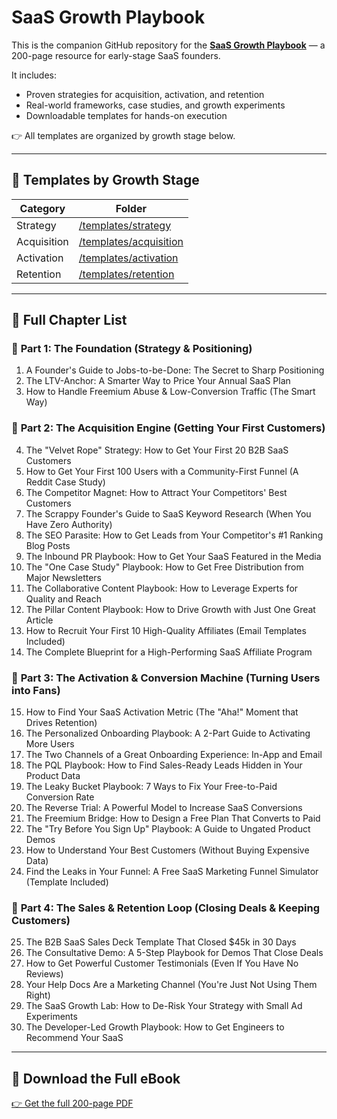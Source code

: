 # SaaS Growth Playbook

This is the companion GitHub repository for the [**SaaS Growth Playbook**](https://www.thoughtlytics.com/saas-growth-playbook) — a 200-page resource for early-stage SaaS founders.

It includes:
- Proven strategies for acquisition, activation, and retention
- Real-world frameworks, case studies, and growth experiments
- Downloadable templates for hands-on execution

👉 All templates are organized by growth stage below.

---

## 📂 Templates by Growth Stage

| Category       | Folder                                 |
|----------------|----------------------------------------|
| Strategy       | [/templates/strategy](templates/strategy)       |
| Acquisition    | [/templates/acquisition](templates/acquisition) |
| Activation     | [/templates/activation](templates/activation)   |
| Retention      | [/templates/retention](templates/retention)     |

---

## 🧠 Full Chapter List

### 📌 **Part 1: The Foundation (Strategy & Positioning)**
1. A Founder's Guide to Jobs-to-be-Done: The Secret to Sharp Positioning  
2. The LTV-Anchor: A Smarter Way to Price Your Annual SaaS Plan  
3. How to Handle Freemium Abuse & Low-Conversion Traffic (The Smart Way)  

### 🚀 **Part 2: The Acquisition Engine (Getting Your First Customers)**
4. The "Velvet Rope" Strategy: How to Get Your First 20 B2B SaaS Customers  
5. How to Get Your First 100 Users with a Community-First Funnel (A Reddit Case Study)  
6. The Competitor Magnet: How to Attract Your Competitors' Best Customers  
7. The Scrappy Founder's Guide to SaaS Keyword Research (When You Have Zero Authority)  
8. The SEO Parasite: How to Get Leads from Your Competitor's #1 Ranking Blog Posts  
9. The Inbound PR Playbook: How to Get Your SaaS Featured in the Media  
10. The "One Case Study" Playbook: How to Get Free Distribution from Major Newsletters  
11. The Collaborative Content Playbook: How to Leverage Experts for Quality and Reach  
12. The Pillar Content Playbook: How to Drive Growth with Just One Great Article  
13. How to Recruit Your First 10 High-Quality Affiliates (Email Templates Included)  
14. The Complete Blueprint for a High-Performing SaaS Affiliate Program  

### 🔁 **Part 3: The Activation & Conversion Machine (Turning Users into Fans)**
15. How to Find Your SaaS Activation Metric (The "Aha!" Moment that Drives Retention)  
16. The Personalized Onboarding Playbook: A 2-Part Guide to Activating More Users  
17. The Two Channels of a Great Onboarding Experience: In-App and Email  
18. The PQL Playbook: How to Find Sales-Ready Leads Hidden in Your Product Data  
19. The Leaky Bucket Playbook: 7 Ways to Fix Your Free-to-Paid Conversion Rate  
20. The Reverse Trial: A Powerful Model to Increase SaaS Conversions  
21. The Freemium Bridge: How to Design a Free Plan That Converts to Paid  
22. The "Try Before You Sign Up" Playbook: A Guide to Ungated Product Demos  
23. How to Understand Your Best Customers (Without Buying Expensive Data)  
24. Find the Leaks in Your Funnel: A Free SaaS Marketing Funnel Simulator (Template Included)  

### 💼 **Part 4: The Sales & Retention Loop (Closing Deals & Keeping Customers)**
25. The B2B SaaS Sales Deck Template That Closed $45k in 30 Days  
26. The Consultative Demo: A 5-Step Playbook for Demos That Close Deals  
27. How to Get Powerful Customer Testimonials (Even If You Have No Reviews)  
28. Your Help Docs Are a Marketing Channel (You're Just Not Using Them Right)  
29. The SaaS Growth Lab: How to De-Risk Your Strategy with Small Ad Experiments  
30. The Developer-Led Growth Playbook: How to Get Engineers to Recommend Your SaaS  

---

## 📘 Download the Full eBook

[👉 Get the full 200-page PDF](https://www.thoughtlytics.com/saas-growth-playbook)
